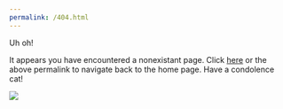 ```yaml
---
permalink: /404.html
---
```


Uh oh!

It appears you have encountered a nonexistant page. Click [here](https://syntheticordinance.github.io/) or the above permalink to navigate back to the home page. Have a condolence cat!

![](https://i.imgur.com/Us88U7n.jpg)

<!-- Global site tag (gtag.js) - Google Analytics -->
<script async src="https://www.googletagmanager.com/gtag/js?id=UA-167546856-1"></script>
<script>
  window.dataLayer = window.dataLayer || [];
  function gtag(){dataLayer.push(arguments);}
  gtag('js', new Date());

  gtag('config', 'UA-167546856-1');
</script>
<!-- End global site tag (gtag.js) - Google Analytics -->